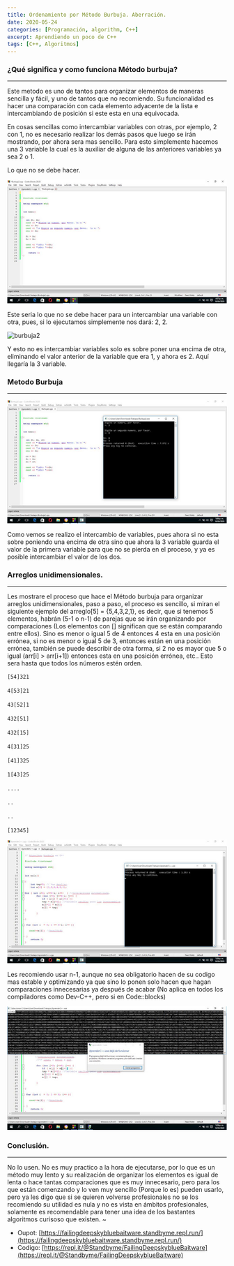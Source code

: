 ```yaml
---
title: Ordenamiento por Método Burbuja. Aberración.
date: 2020-05-24
categories: [Programación, algorithm, C++]
excerpt: Aprendiendo un poco de C++
tags: [C++, Algoritmos]
---
```


### ¿Qué significa y como funciona Método burbuja?
---

Este metodo es uno de tantos para organizar elementos de maneras sencilla y fácil, y uno de tantos que no recomiendo. Su funcionalidad es hacer una comparación con cada elemento adyacente de la lista e intercambiando de posición si este esta en una equivocada.

En cosas sencillas como intercambiar variables con otras, por ejemplo, 2 con 1, no es necesario realizar los demás pasos que luego se irán mostrando, por ahora sera mas sencillo. Para esto simplemente hacemos una 3 variable la cual es la auxiliar de alguna de las anteriores variables ya sea 2 o 1.

Lo que no se debe hacer.

![burbuja](/assets/img/post/24/burbuja.jpg)

Este seria lo que no se debe hacer para un intercambiar una variable con otra, pues, si lo ejecutamos simplemente nos dará: 2, 2.  
  
![burbuja2](/assets/img/post/24/burbuj2.jpg)

Y esto no es intercambiar variables solo es sobre poner una encima de otra, eliminando el valor anterior de la variable que era 1, y ahora es 2. Aquí llegaría la 3 variable.

### Metodo Burbuja  
----

![burbuja3](/assets/img/post/24/burbuja3.jpg)

Como vemos se realizo el intercambio de variables, pues ahora si no esta sobre poniendo una encima de otra sino que ahora la 3 variable guarda el valor de la primera variable para que no se pierda en el proceso, y ya es posible intercambiar el valor de los dos.

### Arreglos unidimensionales.
---

Les mostrare el proceso que hace el Método burbuja para organizar arreglos unidimensionales, paso a paso, el proceso es sencillo, si miran el siguiente ejemplo del arreglo[5] = {5,4,3,2,1}, es decir, que si tenemos 5 elementos, habrán (5-1 o n-1) de parejas que se irán organizando por comparaciones (Los elementos con [] significan que se están comparando entre ellos). Sino es menor o igual 5 de 4 entonces 4 esta en una posición errónea, si no es menor o igual 5 de 3, entonces están en una posición errónea, también se puede describir de otra forma, si 2 no es mayor que 5 o igual (arr[i] > arr[i+1]) entonces esta en una posición errónea, etc.. Esto sera hasta que todos los números estén orden.

```text
[54]321

4[53]21

43[52]1

432[51]

432[15]

4[31]25

[41]325

1[43]25

....

..

..

[12345]
```


![burbuja4](/assets/img/post/24/burbuja4.jpg)
  
Les recomiendo usar n-1, aunque no sea obligatorio hacen de su codigo mas estable y optimizando ya que sino lo ponen solo hacen que hagan comparaciones innecesarias ya después de acabar (No aplica en todos los compiladores como Dev-C++, pero si en Code::blocks)
  
![burbuja5](/assets/img/post/24/burbuja5.jpg)


### Conclusión.
---

No lo usen. No es muy practico a la hora de ejecutarse, por lo que es un método muy lento y su realización de organizar los elementos es igual de lenta o hace tantas comparaciones que es muy innecesario, pero para los que están comenzando y lo ven muy sencillo (Porque lo es) pueden usarlo, pero ya les digo que si se quieren volverse profesionales no se los recomiendo su utilidad es nula y no es vista en ámbitos profesionales, solamente es recomendable para tener una idea de los bastantes algoritmos curisoso que existen. ~

- Oupot: [https://failingdeepskybluebaitware.standbyme.repl.run/](https://failingdeepskybluebaitware.standbyme.repl.run/)
- Codigo: [https://repl.it/@Standbyme/FailingDeepskyblueBaitware](https://repl.it/@Standbyme/FailingDeepskyblueBaitware)